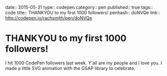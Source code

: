 date:: 2015-05-31
type:: codepen
category:: pen
published:: true
tags:: code
title:: THANKYOU to my first 1000 followers!
penhash:: doNVQe
link:: http://codepen.io/rachsmith/pen/doNVQe

# THANKYOU to my first 1000 followers!

I hit 1000 CodePen followers last week. Y'all are my people and I love you. I made a little SVG animation with the GSAP library to celebrate.
